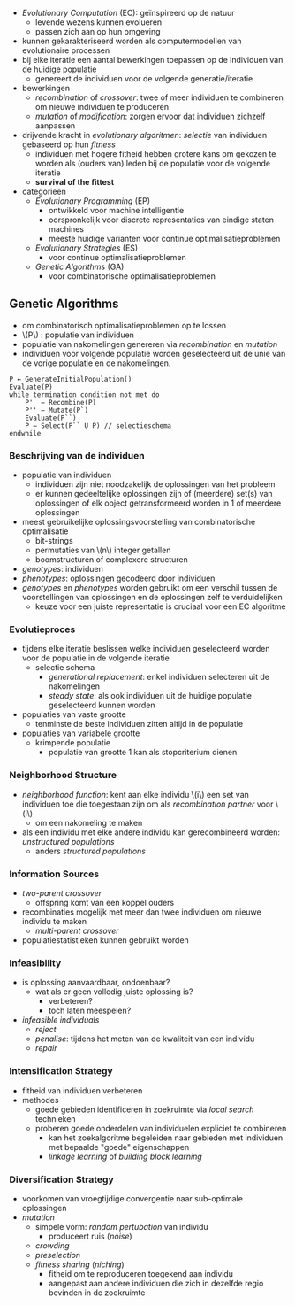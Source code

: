 
*  *Evolutionary Computation* (EC): geïnspireerd op de natuur
    * levende wezens kunnen evolueren
    * passen zich aan op hun omgeving
* kunnen gekarakteriseerd worden als computermodellen van evolutionaire processen
* bij elke iteratie een aantal bewerkingen toepassen op de individuen van de huidige populatie
    * genereert de individuen voor de volgende generatie/iteratie
* bewerkingen
    * *recombination* of *crossover*: twee of meer individuen te combineren om nieuwe individuen te produceren
    * *mutation* of *modification*: zorgen ervoor dat individuen zichzelf aanpassen
* drijvende kracht in *evolutionary algoritmen*: *selectie* van individuen gebaseerd op hun *fitness*
    * individuen met hogere fitheid hebben grotere kans om gekozen te worden als (ouders van) leden bij de populatie voor de volgende iteratie
    * **survival of the fittest**
* categorieën
    * *Evolutionary Programming* (EP)
        * ontwikkeld voor machine intelligentie
        * oorspronkelijk voor discrete representaties van eindige staten machines
        * meeste huidige varianten voor continue optimalisatieproblemen
    * *Evolutionary Strategies* (ES)
        * voor continue optimalisatieproblemen
    * *Genetic Algorithms* (GA)
        * voor combinatorische optimalisatieproblemen

## Genetic Algorithms

* om combinatorisch optimalisatieproblemen op te lossen
* \\(P\\) : populatie van individuen
* populatie van nakomelingen genereren via *recombination* en *mutation*
* individuen voor volgende populatie worden geselecteerd uit de unie van de vorige populatie en de nakomelingen.

```
P ← GenerateInitialPopulation()
Evaluate(P)
while termination condition not met do
    P'  ← Recombine(P)
    P'' ← Mutate(P`)
    Evaluate(P``)
    P ← Select(P`` U P) // selectieschema
endwhile
```

### Beschrijving van de individuen

* populatie van individuen
    * individuen zijn niet noodzakelijk de oplossingen van het probleem
    * er kunnen gedeeltelijke oplossingen zijn of (meerdere) set(s) van oplossingen of elk object getransformeerd worden in 1 of meerdere oplossingen
* meest gebruikelijke oplossingsvoorstelling van combinatorische optimalisatie
    * bit-strings
    * permutaties van \\(n\\) integer getallen
    * boomstructuren of complexere structuren
* *genotypes*: individuen
* *phenotypes*: oplossingen gecodeerd door individuen
* *genotypes* en *phenotypes* worden gebruikt om een verschil tussen de voorstellingen van oplossingen en de oplossingen zelf te verduidelijken
    * keuze voor een juiste representatie is cruciaal voor een EC algoritme

### Evolutieproces

* tijdens elke iteratie beslissen welke individuen geselecteerd worden voor de populatie in de volgende iteratie
    * selectie schema
        * *generational replacement*: enkel individuen selecteren uit de nakomelingen
        * *steady state*: als ook individuen uit de huidige populatie geselecteerd kunnen worden
* populaties van vaste grootte
    * tenminste de beste individuen zitten altijd in de populatie
* populaties van variabele grootte
    * krimpende populatie
        * populatie van grootte 1 kan als stopcriterium dienen


### Neighborhood Structure

* *neighborhood function*: kent aan elke individu \\(i\\) een set van individuen toe die toegestaan zijn om als *recombination partner* voor \\(i\\)
    * om een nakomeling te maken
* als een individu met elke andere individu kan gerecombineerd worden: *unstructured populations*
    * anders *structured populations*


### Information Sources

* *two-parent crossover*
    * offspring komt van een koppel ouders
* recombinaties mogelijk met meer dan twee individuen om nieuwe individu te maken
    * *multi-parent crossover*
* populatiestatistieken kunnen gebruikt worden

### Infeasibility

* is oplossing aanvaardbaar, ondoenbaar?
    * wat als er geen volledig juiste oplossing is?
        * verbeteren?
        * toch laten meespelen?
* *infeasible individuals*
    * *reject*
    * *penalise*: tijdens het meten van de kwaliteit van een individu
    * *repair*

### Intensification Strategy

* fitheid van individuen verbeteren
* methodes
    * goede gebieden identificeren in zoekruimte via *local search* technieken
    * proberen goede onderdelen van individuelen expliciet te combineren
        * kan het zoekalgoritme begeleiden naar gebieden met individuen met bepaalde "goede" eigenschappen
        * *linkage learning* of *building block learning*

### Diversification Strategy

* voorkomen van vroegtijdige convergentie naar sub-optimale oplossingen
* *mutation*
    * simpele vorm: *random pertubation* van individu
        * produceert ruis (*noise*)
    * *crowding*
    * *preselection*
    * *fitness sharing* (*niching*)
        * fitheid om te reproduceren toegekend aan individu
        * aangepast aan andere individuen die zich in dezelfde regio bevinden in de zoekruimte



